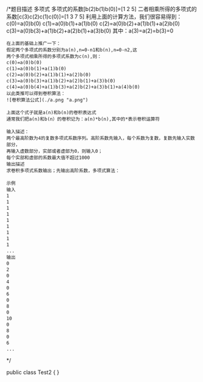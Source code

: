 /*题目描述
    多项式
    多项式的系数[b(2)b(1)b(0)]=[1 2 5]
    二者相乘所得的多项式的系数[c(3)c(2)c(1)c(0)]=[1 3 7 5]
    利用上面的计算方法，我们很容易得到：
    c(0)=a(0)b(0)
    c(1)=a(0)b(1)+a(1)b(0)
    c(2)=a(0)b(2)+a(1)b(1)+a(2)b(0)
    c(3)=a(0)b(3)+a(1)b(2)+a(2)b(1)+a(3)b(0)
    其中：a(3)=a(2)=b(3)=0

    在上面的基础上推广一下：
    假定两个多项式的系数分别为a(n),n=0-n1和b(n),n=0-n2,这
    两个多项式相乘所得的多项式系数为c(n),则：
    c(0)=a(0)b(0)
    c(1)=a(0)b(1)+a(1)b(0)
    c(2)=a(0)b(2)+a(1)b(1)+a(2)b(0)
    c(3)=a(0)b(3)+a(1)b(2)+a(2)b(1)+a(3)b(0)
    c(4)=a(0)b(4)+a(1)b(3)+a(2)b(2)+a(3)b(1)+a(4)b(0)
    以此类推可以得到卷积算法：
    ![卷积算法公式](./a.png "a.png")

    上面这个式子就是a(n)和b(n)的卷积表达式
    通常我们把a(n)和b(n）的卷积记为：a(n)*b(n),其中的*表示卷积运算符

    输入描述：
    两个最高阶数为4的复数多项式系数序列。高阶系数先输入，每个系数为复数，复数先输入实数部分，
    再输入虚数部分，实部或者虚部为0，则输入0；
    每个实部和虚部的系数最大值不超过1000
    输出描述
    求卷积多项式系数输出；先输出高阶系数，多项式算法：

    示例
    输入
    1
    1
    1
    1
    1
    1
    1
    1
    1
    ...
    输出
    0
    2
    0
    4
    0
    6
    0
    8
    0
    10
    0
    8
    0
    6
    ...
 */

public class Test2 {
}
